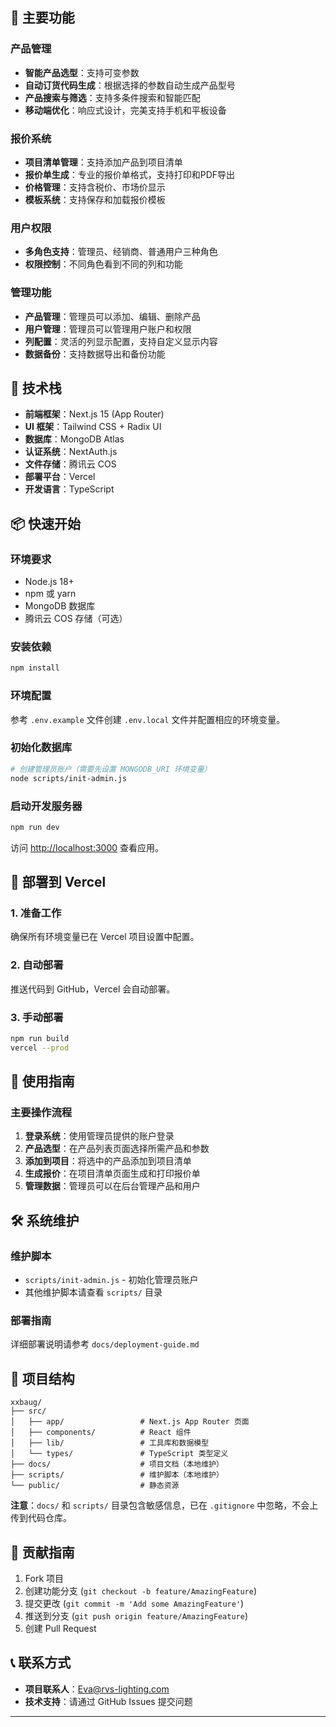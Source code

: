 ## 🌟 主要功能

### 产品管理
- **智能产品选型**：支持可变参数
- **自动订货代码生成**：根据选择的参数自动生成产品型号
- **产品搜索与筛选**：支持多条件搜索和智能匹配
- **移动端优化**：响应式设计，完美支持手机和平板设备

### 报价系统
- **项目清单管理**：支持添加产品到项目清单
- **报价单生成**：专业的报价单格式，支持打印和PDF导出
- **价格管理**：支持含税价、市场价显示
- **模板系统**：支持保存和加载报价模板

### 用户权限
- **多角色支持**：管理员、经销商、普通用户三种角色
- **权限控制**：不同角色看到不同的列和功能

### 管理功能
- **产品管理**：管理员可以添加、编辑、删除产品
- **用户管理**：管理员可以管理用户账户和权限
- **列配置**：灵活的列显示配置，支持自定义显示内容
- **数据备份**：支持数据导出和备份功能

## 🚀 技术栈

- **前端框架**：Next.js 15 (App Router)
- **UI 框架**：Tailwind CSS + Radix UI
- **数据库**：MongoDB Atlas
- **认证系统**：NextAuth.js
- **文件存储**：腾讯云 COS
- **部署平台**：Vercel
- **开发语言**：TypeScript

## 📦 快速开始

### 环境要求
- Node.js 18+ 
- npm 或 yarn
- MongoDB 数据库
- 腾讯云 COS 存储（可选）

### 安装依赖
```bash
npm install
```

### 环境配置
参考 `.env.example` 文件创建 `.env.local` 文件并配置相应的环境变量。

### 初始化数据库
```bash
# 创建管理员账户（需要先设置 MONGODB_URI 环境变量）
node scripts/init-admin.js
```

### 启动开发服务器
```bash
npm run dev
```

访问 [http://localhost:3000](http://localhost:3000) 查看应用。

## 🔧 部署到 Vercel

### 1. 准备工作
确保所有环境变量已在 Vercel 项目设置中配置。

### 2. 自动部署
推送代码到 GitHub，Vercel 会自动部署。

### 3. 手动部署
```bash
npm run build
vercel --prod
```

## 📖 使用指南

### 主要操作流程
1. **登录系统**：使用管理员提供的账户登录
2. **产品选型**：在产品列表页面选择所需产品和参数
3. **添加到项目**：将选中的产品添加到项目清单
4. **生成报价**：在项目清单页面生成和打印报价单
5. **管理数据**：管理员可以在后台管理产品和用户

## 🛠️ 系统维护

### 维护脚本
- `scripts/init-admin.js` - 初始化管理员账户
- 其他维护脚本请查看 `scripts/` 目录

### 部署指南
详细部署说明请参考 `docs/deployment-guide.md`

## 📝 项目结构

```
xxbaug/
├── src/
│   ├── app/                 # Next.js App Router 页面
│   ├── components/          # React 组件
│   ├── lib/                 # 工具库和数据模型
│   └── types/               # TypeScript 类型定义
├── docs/                    # 项目文档（本地维护）
├── scripts/                 # 维护脚本（本地维护）
└── public/                  # 静态资源
```

**注意**：`docs/` 和 `scripts/` 目录包含敏感信息，已在 `.gitignore` 中忽略，不会上传到代码仓库。

## 🤝 贡献指南

1. Fork 项目
2. 创建功能分支 (`git checkout -b feature/AmazingFeature`)
3. 提交更改 (`git commit -m 'Add some AmazingFeature'`)
4. 推送到分支 (`git push origin feature/AmazingFeature`)
5. 创建 Pull Request

## 📞 联系方式

- **项目联系人**：Eva@rvs-lighting.com
- **技术支持**：请通过 GitHub Issues 提交问题

---

